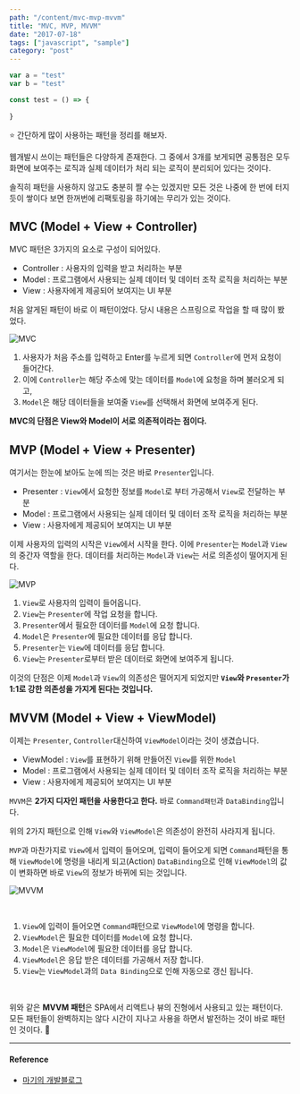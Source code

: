 ```yaml
---
path: "/content/mvc-mvp-mvvm"
title: "MVC, MVP, MVVM"
date: "2017-07-18"
tags: ["javascript", "sample"]
category: "post"
---
```



```js
var a = "test"
var b = "test"

const test = () => {
  
}
```

:star: 간단하게 많이 사용하는 패턴을 정리를 해보자.

웹개발시 쓰이는 패턴들은 다양하게 존재한다.
그 중에서 3개를 보게되면 공통점은 모두 화면에 보여주는 로직과 실제 데이터가 처리 되는 로직이 분리되어 있다는 것이다.

솔직히 패턴을 사용하지 않고도 충분히 짤 수는 있겠지만 모든 것은 나중에 한 번에 터지듯이 쌓이다 보면 한꺼번에 리팩토링을 하기에는 무리가 있는 것이다.

## **MVC (Model + View + Controller)**

MVC 패턴은 3가지의 요소로 구성이 되어있다.

- Controller : 사용자의 입력을 받고 처리하는 부분
- Model : 프로그램에서 사용되는 실제 데이터 및 데이터 조작 로직을 처리하는 부분
- View : 사용자에게 제공되어 보여지는 UI 부분

처음 알게된 패턴이 바로 이 패턴이었다. 당시 내용은 스프링으로 작업을 할 때 많이 봤었다. 

![MVC](https://github.com/SeonHyungJo/FrontEnd-Dev/blob/master/assets/image/MVC.png?raw=true)

1. 사용자가 처음 주소를 입력하고 Enter를 누르게 되면 `Controller`에 먼저 요청이 들어간다.
2. 이에 `Controller`는 해당 주소에 맞는 데이터를 `Model`에 요청을 하며 불러오게 되고,
3. `Model`은 해당 데이터들을 보여줄 `View`를 선택해서 화면에 보여주게 된다.

**MVC의 단점은 View와 Model이 서로 의존적이라는 점이다.**

## **MVP (Model + View + Presenter)**

여기서는 한눈에 보아도 눈에 띄는 것은 바로 `Presenter`입니다.

- Presenter : `View`에서 요청한 정보를 `Model`로 부터 가공해서 `View`로 전달하는 부분
- Model : 프로그램에서 사용되는 실제 데이터 및 데이터 조작 로직을 처리하는 부분
- View : 사용자에게 제공되어 보여지는 UI 부분

이제 사용자의 입력의 시작은 `View`에서 시작을 한다. 이에 `Presenter`는 `Model`과 `View`의 중간자 역할을 한다. 데이터를 처리하는 `Model`과 `View`는 서로 의존성이 떨어지게 된다.

![MVP](https://github.com/SeonHyungJo/FrontEnd-Dev/blob/master/assets/image/MVP.png?raw=true)

1. `View`로 사용자의 입력이 들어옵니다.
2. `View`는 `Presenter`에 작업 요청을 합니다.
3. `Presenter`에서 필요한 데이터를 `Model`에 요청 합니다.
4. `Model`은 `Presenter`에 필요한 데이터를 응답 합니다.
5. `Presenter`는 `View`에 데이터를 응답 합니다.
6. `View`는 `Presenter`로부터 받은 데이터로 화면에 보여주게 됩니다.

이것의 단점은 이제 `Model`과 `View`의 의존성은 떨어지게 되었지만 **`View`와 `Presenter`가 1:1로 강한 의존성을 가지게 된다는 것입니다.**

## **MVVM (Model + View + ViewModel)**

이제는 `Presenter`, `Controller`대신하여 `ViewModel`이라는 것이 생겼습니다.

- ViewModel : `View`를 표현하기 위해 만들어진 `View`를 위한 `Model`
- Model : 프로그램에서 사용되는 실제 데이터 및 데이터 조작 로직을 처리하는 부분
- View : 사용자에게 제공되어 보여지는 UI 부분

`MVVM`은 **2가지 디자인 패턴을 사용한다고 한다.** 바로 `Command패턴`과 `DataBinding`입니다.
<br/>

위의 2가지 패턴으로 인해 `View`와 `ViewModel`은 의존성이 완전히 사라지게 됩니다.
<br/>

`MVP`과 마찬가지로 `View`에서 입력이 들어오며, 입력이 들어오게 되면 `Command`패턴을 통해 `ViewModel`에 명령을 내리게 되고(Action) `DataBinding`으로 인해 `ViewModel`의 값이 변화하면 바로 `View`의 정보가 바뀌에 되는 것입니다.
<br/>

![MVVM](https://github.com/SeonHyungJo/FrontEnd-Dev/blob/master/assets/image/MVVM.png?raw=true)

<br/>

1. `View`에 입력이 들어오면 `Command`패턴으로 `ViewModel`에 명령을 합니다.
2. `ViewModel`은 필요한 데이터를 `Model`에 요청 합니다.
3. `Model`은 `ViewModel`에 필요한 데이터를 응답 합니다.
4. `ViewModel`은 응답 받은 데이터를 가공해서 저장 합니다.
5. `View`는 `ViewModel`과의 `Data Binding`으로 인해 자동으로 갱신 됩니다.

<br/>

위와 같은 **MVVM 패턴**은 SPA에서 리액트나 뷰의 진형에서 사용되고 있는 패턴이다. 모든 패턴들이 완벽하지는 않다 시간이 지나고 사용을 하면서 발전하는 것이 바로 패턴인 것이다.
:running:

---

#### Reference

- [마기의 개발블로그](https://magi82.github.io/android-mvc-mvp-mvvm/)